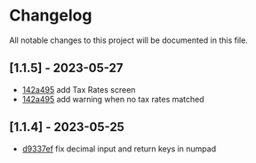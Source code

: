 # Changelog

All notable changes to this project will be documented in this file.

## [1.1.5] - 2023-05-27

- [142a495](https://github.com/wcpos/core/commit/142a495788b1f672475c17beedcee89166cf3a57) add Tax Rates screen
- [142a495](https://github.com/wcpos/core/commit/142a495788b1f672475c17beedcee89166cf3a57) add warning when no tax rates matched

## [1.1.4] - 2023-05-25

- [d9337ef](https://github.com/wcpos/components/commit/d9337ef21d7617cff3ff11058be713df72845fe4) fix decimal input and return keys in numpad
